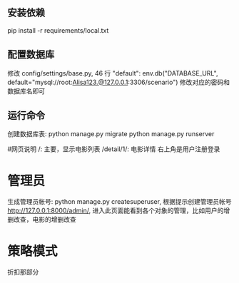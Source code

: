## 安装依赖
pip install -r requirements/local.txt

## 配置数据库
修改 config/settings/base.py, 46 行
"default": env.db("DATABASE_URL", default="mysql://root:Alisa123.@127.0.0.1:3306/scenario")
修改对应的密码和数据库名即可

## 运行命令
创建数据库表: python manage.py migrate
python manage.py runserver


#网页说明
/: 主要，显示电影列表
/detail/1/: 电影详情
右上角是用户注册登录

# 管理员
生成管理员帐号: python manage.py createsuperuser, 根据提示创建管理员帐号
http://127.0.0.1:8000/admin/, 进入此页面能看到各个对象的管理，比如用户的增删改查，电影的增删改查


# 策略模式
折扣那部分
